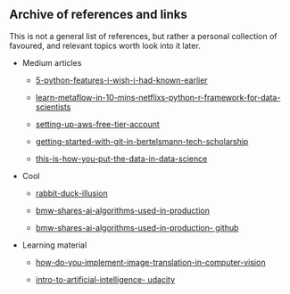 
## Archive of references and links

This is not a general list of references, but rather a personal collection of favoured, and relevant topics worth look into it later.


- Medium articles

  - [5-python-features-i-wish-i-had-known-earlier](https://towardsdatascience.com/5-python-features-i-wish-i-had-known-earlier-bc16e4a13bf4)

  - [learn-metaflow-in-10-mins-netflixs-python-r-framework-for-data-scientists](https://towardsdatascience.com/learn-metaflow-in-10-mins-netflixs-python-r-framework-for-data-scientists-2ef124c716e4)

  - [setting-up-aws-free-tier-account](https://medium.com/@ookiisan/setting-up-aws-free-tier-account-and-billing-alarm-9522c490bb7f)

  - [getting-started-with-git-in-bertelsmann-tech-scholarship](https://medium.com/@hasan.ahmedmonjurul/getting-started-with-git-in-bertelsmann-tech-scholarship-b5d4b349ac6)

  - [this-is-how-you-put-the-data-in-data-science](https://towardsdatascience.com/this-is-how-you-put-the-data-in-data-science-5411c8a45122)

- Cool

  - [rabbit-duck-illusion](https://hub.packtpub.com/researchers-input-rabbit-duck-illusion-to-google-cloud-vision-api-and-conclude-it-shows-orientation-bias/)

  - [bmw-shares-ai-algorithms-used-in-production](https://www.bmwblog.com/2019/12/13/bmw-shares-ai-algorithms-used-in-production-available-on-github/)

  - [bmw-shares-ai-algorithms-used-in-production- github](https://github.com/BMW-InnovationLab)


- Learning material

  - [how-do-you-implement-image-translation-in-computer-vision](https://www.i2tutorials.com/deep-learning-interview-questions-and-answers/how-do-you-implement-image-translation-in-computer-vision/)

  - [intro-to-artificial-intelligence- udacity](https://www.udacity.com/course/intro-to-artificial-intelligence--cs271)
